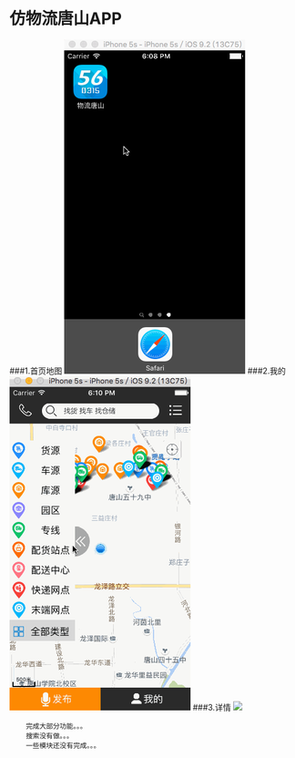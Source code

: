 # 仿物流唐山APP
###1.首页地图
![](/images/Untitled0.gif)
###2.我的
![](/images/Untitled1.gif)
###3.详情
![](/images/Untitled2.gif)

		完成大部分功能。。。
		搜索没有做。。。
		一些模块还没有完成。。。